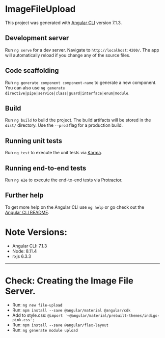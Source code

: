 # ImageFileUpload

This project was generated with [Angular CLI](https://github.com/angular/angular-cli) version 7.1.3.

## Development server

Run `ng serve` for a dev server. Navigate to `http://localhost:4200/`. The app will automatically reload if you change any of the source files.

## Code scaffolding

Run `ng generate component component-name` to generate a new component. You can also use `ng generate directive|pipe|service|class|guard|interface|enum|module`.

## Build

Run `ng build` to build the project. The build artifacts will be stored in the `dist/` directory. Use the `--prod` flag for a production build.

## Running unit tests

Run `ng test` to execute the unit tests via [Karma](https://karma-runner.github.io).

## Running end-to-end tests

Run `ng e2e` to execute the end-to-end tests via [Protractor](http://www.protractortest.org/).

## Further help

To get more help on the Angular CLI use `ng help` or go check out the [Angular CLI README](https://github.com/angular/angular-cli/blob/master/README.md).

# Note Versions:
* Angular CLI: 7.1.3 
* Node: 8.11.4
* rxjs 6.3.3
***
# Check: Creating the Image File Server.
* Run: ```ng new file-upload```
* Run: ```npm install --save @angular/material @angular/cdk```
* Add to style.css: ```@import '~@angular/material/prebuilt-themes/indigo-pink.css';```
* Run: ```npm install --save @angular/flex-layout```
* Run: ```ng generate module upload```

